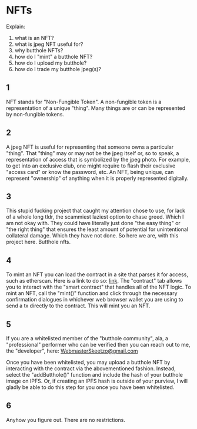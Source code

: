 # NFTs

Explain:
1) what is an NFT?
2) what is jpeg NFT useful for?
3) why butthole NFTs?
4) how do I "mint" a butthole NFT?
5) how do I upload my butthole?
6) how do I trade my butthole jpeg(s)?

## 1

NFT stands for "Non-Fungible Token". A non-fungible token is a representation of a unique "thing". Many things are or can be represented by non-fungible tokens.

## 2

A jpeg NFT is useful for representing that someone owns a particular "thing". That "thing" may or may not be the jpeg itself or, so to speak, a representation of access that is symbolized by the jpeg photo. For example, to get into an exclusive club, one might require to flash their exclusive "access card" or know the password, etc. An NFT, being unique, can represent "ownership" of anything when it is properly represented digitally.

## 3

This stupid fucking project that caught my attention chose to use, for lack of a whole long tldr, the scammiest laziest option to chase greed. Which I am not okay with. They could have literally just done "the easy thing" or "the right thing" that ensures the least amount of potential for unintentional collateral damage. Which they have not done. So here we are, with this project here. Butthole nfts. 

## 4

To mint an NFT you can load the contract in a site that parses it for access, such as etherscan. Here is a link to do so: [link](). The "contract" tab allows you to interact with the "smart contract" that handles all of the NFT logic. To mint an NFT, call the "mint()" function and click through the necessary confirmation dialogues in whichever web browser wallet you are using to send a tx directly to the contract. This will mint you an NFT.

## 5

If you are a whitelisted member of the "butthole community", ala, a "professional" performer who can be verified then you can reach out to me, the "developer", here: WebmasterSkeetzo@gmail.com

Once you have been whitelisted, you may upload a butthole NFT by interacting with the contract via the abovementioned fashion. Instead, select the "addButthole()" function and include the hash of your butthole image on IPFS. Or, if creating an IPFS hash is outside of your purview, I will gladly be able to do this step for you once you have been whitelisted.

## 6

Anyhow you figure out. There are no restrictions.